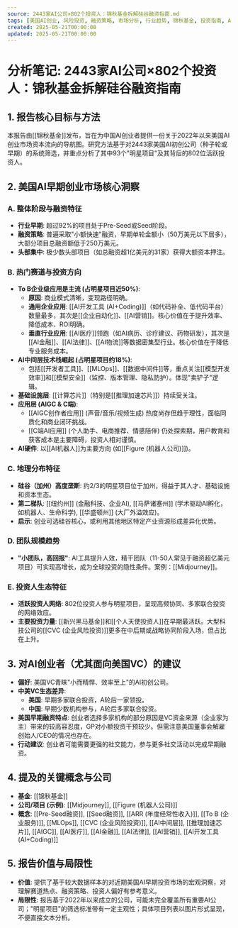 ```yaml
---
source: 2443家AI公司×802个投资人：锦秋基金拆解硅谷融资指南.md
tags: [美国AI创业, 风险投资, 融资策略, 市场分析, 行业趋势, 锦秋基金, 投资指南, AI赛道, 明星项目]
created: 2025-05-21T00:00:00
updated: 2025-05-21T00:00:00
---
```


# 分析笔记: 2443家AI公司×802个投资人：锦秋基金拆解硅谷融资指南

## 1. 报告核心目标与方法

本报告由[[锦秋基金]]发布，旨在为中国AI创业者提供一份关于2022年以来美国AI创业市场资本流向的导航图。研究方法基于对2443家美国AI初创公司（种子轮或早期）的系统筛选，并重点分析了其中93个"明星项目"及其背后的802位活跃投资人。

## 2. 美国AI早期创业市场核心洞察

### A. 整体阶段与融资特征
- **行业早期**: 超过92%的项目处于Pre-Seed或Seed阶段。
- **融资策略**: 普遍采取"小额快速"融资，早期单轮金额小（50万美元以下居多），大部分项目总融资额低于250万美元。
- **头部集中**: 极少数头部项目（如总融资超1亿美元的31家）获得大额资本押注。

### B. 热门赛道与投资方向
- **To B企业级应用是主流 (占明星项目近50%)**:
    - **原因**: 商业模式清晰，变现路径明确。
    - **通用企业应用**: [[AI开发工具 (AI+Coding)]]（如代码补全、低代码平台）数量最多，其次是[[企业自动化]]、[[AI营销]]。核心价值在于提升效率、降低成本、ROI明确。
    - **垂直行业应用**: [[AI医疗]]领跑（如AI病历、诊疗建议、药物研发），其次是[[AI金融]]、[[AI法律]]、[[AI物流]]等数据密集型行业。核心价值在于降低专业服务成本。
- **AI中间层技术栈崛起 (占明星项目约18%)**:
    - 包括[[开发者工具]]、[[MLOps]]、[[数据中间件]]等，重点关注[[模型开发效率]]和[[模型安全]]（监控、版本管理、隐私防护）。体现"卖铲子"逻辑。
- **基础设施层**: [[计算芯片]]（特别是[[推理加速芯片]]）持续受关注。
- **应用层 (AIGC & C端)**:
    - [[AIGC创作者应用]] (声音/音乐/视频生成) 热度尚存但趋于理性，面临同质化和商业闭环挑战。
    - [[C端AI应用]] (个人助手、电商推荐、情感陪伴) 仍处探索期，用户教育和获客成本是主要障碍，投资人相对谨慎。
- **AI硬件**: 以[[AI机器人]]为主要方向 (如[[Figure (机器人公司)]])。

### C. 地理分布特征
- **硅谷（加州）高度垄断**: 约2/3的明星项目位于加州，得益于其人才、基础设施和资本生态。
- **第二梯队**: [[纽约州]] (金融科技、企业AI), [[马萨诸塞州]] (学术驱动AI孵化，如机器人、生命科学), [[华盛顿州]] (大厂外溢效应)。
- **启示**: 创业可选硅谷核心，或利用其他地区特定产业资源形成差异化优势。

### D. 团队规模趋势
- **"小团队，高回报"**: AI工具提升人效，精干团队（11-50人常见于融资超亿美元项目）可实现高增长，成为全球投资的隐性条件。案例：[[Midjourney]]。

### E. 投资人生态特征
- **活跃投资人网络**: 802位投资人参与明星项目，呈现高频协同、多家联合投资的网络效应。
- **主要投资力量**: [[新兴黑马基金]]和[[个人天使投资人]]在早期最活跃。大型科技公司的[[CVC (企业风险投资)]]更多在中后期或战略协同阶段入场，但占比在上升。

## 3. 对AI创业者（尤其面向美国VC）的建议

- **偏好**: 美国VC青睐"小而精悍、效率至上"的AI初创公司。
- **中美VC生态差异**:
    - **美国**: 早期多家联合投资，A轮后一家领投。
    - **中国**: 早期少数机构参与，A轮后多家联合投资。
- **美国早期融资特点**: 创业者选择多家机构的部分原因是VC资金来源（企业家为主）带来的较高容忍度，GP对小额投资干预较少。但需注意美国董事会解雇创始人/CEO的情况也存在。
- **行动建议**: 创业者可能需要更强的社交能力，参与更多社交活动以完成早期融资。

## 4. 提及的关键概念与公司
- **基金**: [[锦秋基金]]
- **公司/项目 (示例)**: [[Midjourney]], [[Figure (机器人公司)]]
- **概念**: [[Pre-Seed融资]], [[Seed融资]], [[ARR (年度经常性收入)]], [[To B (企业服务)]], [[MLOps]], [[CVC (企业风险投资)]], [[AI中间层]], [[推理加速芯片]], [[AIGC]], [[AI医疗]], [[AI金融]], [[AI法律]], [[AI营销]], [[AI开发工具 (AI+Coding)]]

## 5. 报告价值与局限性
- **价值**: 提供了基于较大数据样本的对近期美国AI早期投资市场的宏观洞察，对理解赛道热点、融资策略、投资人偏好有参考意义。
- **局限性**: 报告基于2022年以来成立的公司，可能未完全覆盖所有重要AI公司；"明星项目"的筛选标准带有一定主观性；具体项目列表以图片形式呈现，不便直接文本分析。 